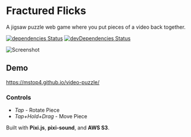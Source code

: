# Fractured Flicks
A jigsaw puzzle web game where you put pieces of a video back together.

[![dependencies Status](https://david-dm.org/mstop4/video-puzzle/status.svg)](https://david-dm.org/mstop4/video-puzzle)
[![devDependencies Status](https://david-dm.org/mstop4/video-puzzle/dev-status.svg)](https://david-dm.org/mstop4/video-puzzle?type=dev)

![Screenshot](https://github.com/mstop4/video-puzzle/blob/master/img/demo4_15.gif)

## Demo
https://mstop4.github.io/video-puzzle/

### Controls

* *Tap* - Rotate Piece  
* *Tap+Hold+Drag* - Move Piece 

Built with **Pixi.js**, **pixi-sound**, and **AWS S3**.
